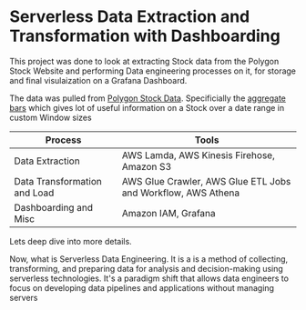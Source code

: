 # Serverless Data Extraction and Transformation with Dashboarding
This project was done to look at extracting Stock data from the Polygon Stock Website and performing Data engineering processes on it, for storage and final visulaization on a Grafana Dashboard.

The data was pulled from [Polygon Stock Data](https://polygon.io/). Specificially the [aggregate bars](https://polygon.io/docs/stocks/get_v2_aggs_ticker__stocksticker__range__multiplier___timespan___from___to) which gives lot of useful information on a Stock over a date range in custom Window sizes

| Process | Tools |
| ----------- | ----------- |
| Data Extraction | AWS Lamda, AWS Kinesis Firehose, Amazon S3 |
| Data Transformation and Load | AWS Glue Crawler, AWS Glue ETL Jobs and Workflow, AWS Athena |
| Dashboarding and Misc | Amazon IAM, Grafana |

Lets deep dive into more details.

Now, what is Serverless Data Engineering. It is a is a method of collecting, transforming, and preparing data for analysis and decision-making using serverless technologies. It's a paradigm shift that allows data engineers to focus on developing data pipelines and applications without managing servers
